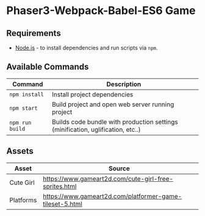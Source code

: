 # Phaser3-Webpack-Babel-ES6 Game


## Requirements

- [Node.js](https://nodejs.org) - to install dependencies and run scripts via `npm`.

## Available Commands

| Command | Description |
|---------|-------------|
| `npm install` | Install project dependencies |
| `npm start` | Build project and open web server running project |
| `npm run build` | Builds code bundle with production settings (minification, uglification, etc..) |

## Assets

| Asset | Source |
|---------|-------------|
| Cute Girl | https://www.gameart2d.com/cute-girl-free-sprites.html |
| Platforms | https://www.gameart2d.com/platformer-game-tileset-5.html |

